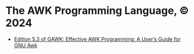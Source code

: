 # The AWK Programming Language, © 2024

* [Edition 5.3 of GAWK: Effective AWK Programming: A User’s Guide for GNU Awk](https://www.gnu.org/software/gawk/manual/html_node/)